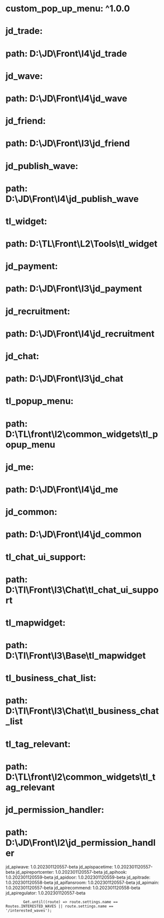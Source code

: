   #  custom_pop_up_menu: ^1.0.0
  #  jd_trade:
  #    path: D:\JD\Front\l4\jd_trade
  #  jd_wave:
  #    path: D:\JD\Front\l4\jd_wave
  #  jd_friend:
  #    path: D:\JD\Front\l3\jd_friend
  #  jd_publish_wave:
  #    path: D:\JD\Front\l4\jd_publish_wave
  #  tl_widget:
  #    path: D:\TL\Front\L2\Tools\tl_widget
  #  jd_payment:
  #    path: D:\JD\Front\l3\jd_payment
  #  jd_recruitment:
  #    path: D:\JD\Front\l4\jd_recruitment
  #  jd_chat:
  #    path: D:\JD\Front\l3\jd_chat
  #  tl_popup_menu:
  #    path: D:\TL\front\l2\common_widgets\tl_popup_menu
  #  jd_me:
  #    path: D:\JD\Front\l4\jd_me
  #  jd_common:
  #    path: D:\JD\Front\l4\jd_common
  #  tl_chat_ui_support:
  #    path: D:\Tl\Front\l3\Chat\tl_chat_ui_support
  #  tl_mapwidget:
  #    path: D:\Tl\Front\l3\Base\tl_mapwidget
  #  tl_business_chat_list:
  #    path: D:\Tl\Front\l3\Chat\tl_business_chat_list
  #  tl_tag_relevant:
  #    path: D:\TL\front\l2\common_widgets\tl_tag_relevant
  #  jd_permission_handler:
  #    path: D:\JD\Front\l2\jd_permission_handler
  jd_apiwave: 1.0.202301120557-beta
  jd_apispacetime: 1.0.202301120557-beta
  jd_apireportcenter: 1.0.202301120557-beta
  jd_apihook: 1.0.202301120559-beta
  jd_apidoor: 1.0.202301120559-beta
  jd_apitrade: 1.0.202301120558-beta
  jd_apifansroom: 1.0.202301120557-beta
  jd_apimain: 1.0.202301120557-beta
  jd_apirecommend: 1.0.202301120558-beta
  jd_apiregulator: 1.0.202301120557-beta




            Get.until((route) => route.settings.name == Routes.INTERESTED_WAVES || route.settings.name == '/interested_waves');